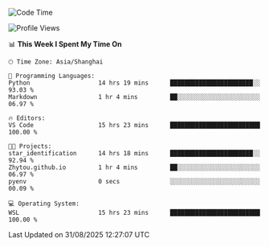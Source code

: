 <!--START_SECTION:waka-->
![Code Time](http://img.shields.io/badge/Code%20Time-3%2C096%20hrs%2029%20mins-blue)

![Profile Views](http://img.shields.io/badge/Profile%20Views-0-blue)

📊 **This Week I Spent My Time On** 

```text
🕑︎ Time Zone: Asia/Shanghai

💬 Programming Languages: 
Python                   14 hrs 19 mins      ███████████████████████░░   93.03 % 
Markdown                 1 hr 4 mins         ██░░░░░░░░░░░░░░░░░░░░░░░   06.97 % 

🔥 Editors: 
VS Code                  15 hrs 23 mins      █████████████████████████   100.00 % 

🐱‍💻 Projects: 
star_identification      14 hrs 18 mins      ███████████████████████░░   92.94 % 
Zhytou.github.io         1 hr 4 mins         ██░░░░░░░░░░░░░░░░░░░░░░░   06.97 % 
pyenv                    0 secs              ░░░░░░░░░░░░░░░░░░░░░░░░░   00.09 % 

💻 Operating System: 
WSL                      15 hrs 23 mins      █████████████████████████   100.00 % 
```


 Last Updated on 31/08/2025 12:27:07 UTC
<!--END_SECTION:waka-->